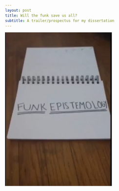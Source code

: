 ```yaml
---
layout: post
title: Will the funk save us all?
subtitle: A trailer/prospectus for my dissertation
---
```


[![IMAGE ALT TEXT HERE](/img/funk.png)](https://youtu.be/XuXk5SHIrO8)
